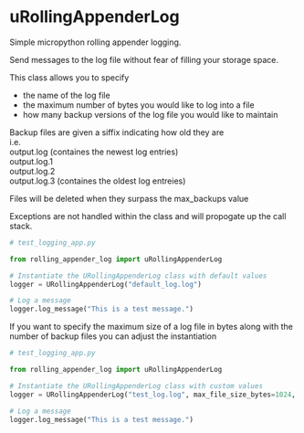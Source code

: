 # uRollingAppenderLog
Simple micropython rolling appender logging.

Send messages to the log file without fear of filling your storage space.

This class allows you to specify
- the name of the log file
- the maximum number of bytes you would like to log into a file
- how many backup versions of the log file you would like to maintain

Backup files are given a siffix indicating how old they are  
i.e.  
 output.log   (containes the newest log entries)  
 output.log.1  
 output.log.2  
 output.log.3 (containes the oldest log entreies)  

Files will be deleted when they surpass the max_backups value

Exceptions are not handled within the class and will propogate up the call stack.

```python
# test_logging_app.py

from rolling_appender_log import uRollingAppenderLog

# Instantiate the URollingAppenderLog class with default values
logger = URollingAppenderLog("default_log.log")

# Log a message
logger.log_message("This is a test message.")

```

If you want to specify the maximum size of a log file in bytes along with the number of backup files you can adjust the instantiation

```python
# test_logging_app.py

from rolling_appender_log import uRollingAppenderLog

# Instantiate the URollingAppenderLog class with custom values
logger = URollingAppenderLog("test_log.log", max_file_size_bytes=1024, max_backups=3)

# Log a message
logger.log_message("This is a test message.")

```
